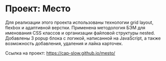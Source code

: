 # Проект: Место

Для реализации этого проекта использованы технологии grid layout, flexbox и адаптивной верстки. Применена методология БЭМ для именования CSS классов и организации файловой структуры nested. Добавлены 3 popup блока с логикой, написанной на JavaScript, а также возможность добавления, удаления и лайка карточек.

Ссылка на проект: https://cap-slow.github.io/mesto/
